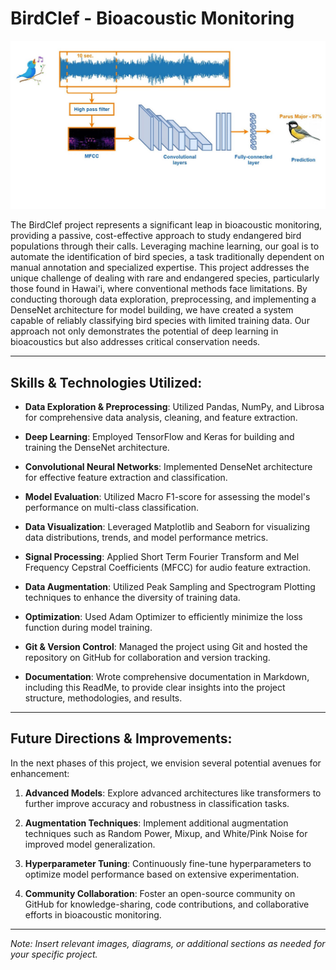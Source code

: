 # BirdClef    - Bioacoustic Monitoring

![BirdClef Logo](birdclef_logo.png)

The BirdClef    project represents a significant leap in bioacoustic monitoring, providing a passive, cost-effective approach to study endangered bird populations through their calls. Leveraging machine learning, our goal is to automate the identification of bird species, a task traditionally dependent on manual annotation and specialized expertise. This project addresses the unique challenge of dealing with rare and endangered species, particularly those found in Hawai'i, where conventional methods face limitations. By conducting thorough data exploration, preprocessing, and implementing a DenseNet architecture for model building, we have created a system capable of reliably classifying bird species with limited training data. Our approach not only demonstrates the potential of deep learning in bioacoustics but also addresses critical conservation needs.

---

## Skills & Technologies Utilized:

- **Data Exploration & Preprocessing**: Utilized Pandas, NumPy, and Librosa for comprehensive data analysis, cleaning, and feature extraction.
  
- **Deep Learning**: Employed TensorFlow and Keras for building and training the DenseNet architecture.
  
- **Convolutional Neural Networks**: Implemented DenseNet architecture for effective feature extraction and classification.
  
- **Model Evaluation**: Utilized Macro F1-score for assessing the model's performance on multi-class classification.
  
- **Data Visualization**: Leveraged Matplotlib and Seaborn for visualizing data distributions, trends, and model performance metrics.
  
- **Signal Processing**: Applied Short Term Fourier Transform and Mel Frequency Cepstral Coefficients (MFCC) for audio feature extraction.
  
- **Data Augmentation**: Utilized Peak Sampling and Spectrogram Plotting techniques to enhance the diversity of training data.
  
- **Optimization**: Used Adam Optimizer to efficiently minimize the loss function during model training.
  
- **Git & Version Control**: Managed the project using Git and hosted the repository on GitHub for collaboration and version tracking.
  
- **Documentation**: Wrote comprehensive documentation in Markdown, including this ReadMe, to provide clear insights into the project structure, methodologies, and results.

---

## Future Directions & Improvements:

In the next phases of this project, we envision several potential avenues for enhancement:

1. **Advanced Models**: Explore advanced architectures like transformers to further improve accuracy and robustness in classification tasks.

2. **Augmentation Techniques**: Implement additional augmentation techniques such as Random Power, Mixup, and White/Pink Noise for improved model generalization.

3. **Hyperparameter Tuning**: Continuously fine-tune hyperparameters to optimize model performance based on extensive experimentation.

4. **Community Collaboration**: Foster an open-source community on GitHub for knowledge-sharing, code contributions, and collaborative efforts in bioacoustic monitoring.

---

*Note: Insert relevant images, diagrams, or additional sections as needed for your specific project.*
